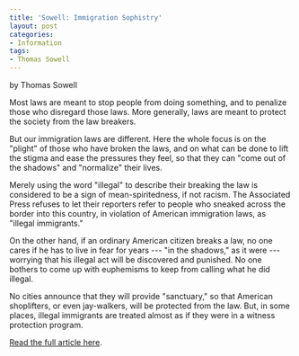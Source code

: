 ```yaml
---
title: 'Sowell: Immigration Sophistry'
layout: post
categories:
- Information
tags:
- Thomas Sowell
---
```


by Thomas Sowell

Most laws are meant to stop people from doing something, and to penalize those who disregard those laws. More generally, laws are meant to protect the society from the law breakers.  
  
But our immigration laws are different. Here the whole focus is on the "plight" of those who have broken the laws, and on what can be done to lift the stigma and ease the pressures they feel, so that they can "come out of the shadows" and "normalize" their lives.

Merely using the word "illegal" to describe their breaking the law is considered to be a sign of mean-spiritedness, if not racism. The Associated Press refuses to let their reporters refer to people who sneaked across the border into this country, in violation of American immigration laws, as "illegal immigrants."

On the other hand, if an ordinary American citizen breaks a law, no one cares if he has to live in fear for years --- "in the shadows," as it were --- worrying that his illegal act will be discovered and punished. No one bothers to come up with euphemisms to keep from calling what he did illegal.

No cities announce that they will provide "sanctuary," so that American shoplifters, or even jay-walkers, will be protected from the law. But, in some places, illegal immigrants are treated almost as if they were in a witness protection program.

[Read the full article here](https://www.creators.com/conservative/thomas-sowell/immigration-sophistry.html).